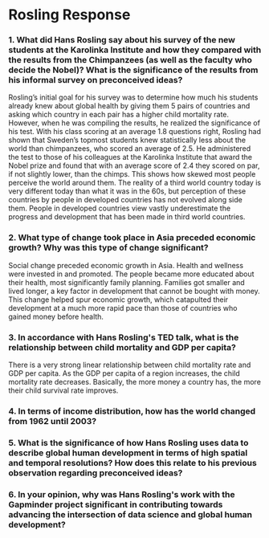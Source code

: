 # Rosling Response

### 1. What did Hans Rosling say about his survey of the new students at the Karolinka Institute and how they compared with the results from the Chimpanzees (as well as the faculty who decide the Nobel)? What is the significance of the results from his informal survey on preconceived ideas?

Rosling’s initial goal for his survey was to determine how much his students already knew about global health by giving them 5 pairs of countries and asking which country in each pair has a higher child mortality rate. However, when he was compiling the results, he realized the significance of his test. With his class scoring at an average 1.8 questions right, Rosling had shown that Sweden’s topmost students knew statistically less about the world than chimpanzees, who scored an average of 2.5. He administered the test to those of his colleagues at the Karolinka Institute that award the Nobel prize and found that with an average score of 2.4 they scored on par, if not slightly lower, than the chimps. This shows how skewed most people perceive the world around them. The reality of a third world country today is very different today than what it was in the 60s, but perception of these countries by people in developed countries has not evolved along side them. People in developed countries view vastly underestimate the progress and development that has been made in third world countries. 

### 2. What type of change took place in Asia preceded economic growth? Why was this type of change significant?

Social change preceded economic growth in Asia. Health and wellness were invested in and promoted. The people became more educated about their health, most significantly family planning. Families got smaller and lived longer, a key factor in development that cannot be bought with money. This change helped spur economic growth, which catapulted their development at a much more rapid pace than those of countries who gained money before health. 

### 3. In accordance with Hans Rosling's TED talk, what is the relationship between child mortality and GDP per capita?

There is a very strong linear relationship between child mortality rate and GDP per capita. As the GDP per capita of a region increases, the child mortality rate decreases. Basically, the more money a country has, the more their child survival rate improves. 

### 4. In terms of income distribution, how has the world changed from 1962 until 2003?

### 5. What is the significance of how Hans Rosling uses data to describe global human development in terms of high spatial and temporal resolutions? How does this relate to his previous observation regarding preconceived ideas?

### 6. In your opinion, why was Hans Rosling's work with the Gapminder project significant in contributing towards advancing the intersection of data science and global human development?
